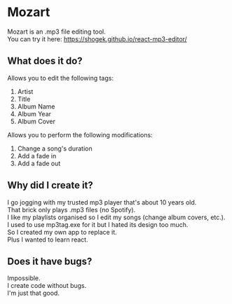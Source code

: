 # Mozart

Mozart is an .mp3 file editing tool.  
You can try it here: https://shogek.github.io/react-mp3-editor/


## What does it do?

Allows you to edit the following tags:
1. Artist
1. Title
1. Album Name
1. Album Year
1. Album Cover

Allows you to perform the following modifications:
1. Change a song's duration
1. Add a fade in
1. Add a fade out


## Why did I create it?

I go jogging with my trusted mp3 player that's about 10 years old.  
That brick only plays .mp3 files (no Spotify).  
I like my playlists organised so I edit my songs (change album covers, etc.).  
I used to use mp3tag.exe for it but I hated its design too much.  
So I created my own app to replace it.  
Plus I wanted to learn react.  


## Does it have bugs?

Impossible.  
I create code without bugs.  
I'm just that good.
